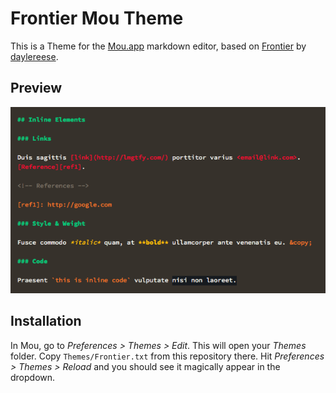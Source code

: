 # Frontier Mou Theme

This is a Theme for the [Mou.app](http://mouapp.com/) markdown editor, based on [Frontier](https://github.com/daylerees/colour-schemes#frontier) by [daylereese](https://github.com/daylerees).

## Preview

![Frontier Preview](preview.png)

## Installation

In Mou, go to *Preferences > Themes > Edit*. This will open your *Themes* folder. Copy `Themes/Frontier.txt` from this repository there. Hit *Preferences > Themes > Reload* and you should see it magically appear in the dropdown.
